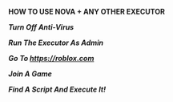 **HOW TO USE NOVA + ANY OTHER EXECUTOR**

***Turn Off Anti-Virus***

***Run The Executor As Admin***

***Go To https://roblox.com***

***Join A Game***

***Find A Script And Execute It!***
